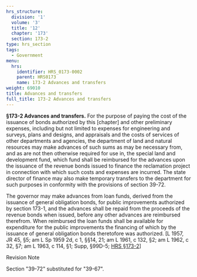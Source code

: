 ```yaml
---
hrs_structure:
  division: '1'
  volume: '3'
  title: '12'
  chapter: '173'
  section: 173-2
type: hrs_section
tags:
  - Government
menu:
  hrs:
    identifier: HRS_0173-0002
    parent: HRS0173
    name: 173-2 Advances and transfers
weight: 69010
title: Advances and transfers
full_title: 173-2 Advances and transfers
---
```

**§173-2 Advances and transfers.** For the purpose of paying the cost of the issuance of bonds authorized by this [chapter] and other preliminary expenses, including but not limited to expenses for engineering and surveys, plans and designs, and appraisals and the costs of services of other departments and agencies, the department of land and natural resources may make advances of such sums as may be necessary from, and as are not then otherwise required for use in, the special land and development fund, which fund shall be reimbursed for the advances upon the issuance of the revenue bonds issued to finance the reclamation project in connection with which such costs and expenses are incurred. The state director of finance may also make temporary transfers to the department for such purposes in conformity with the provisions of section 39-72.

The governor may make advances from loan funds, derived from the issuance of general obligation bonds, for public improvements authorized by section 173-1, and the advances shall be repaid from the proceeds of the revenue bonds when issued, before any other advances are reimbursed therefrom. When reimbursed the loan funds shall be available for expenditure for the public improvements the financing of which by the issuance of general obligation bonds theretofore was authorized. [L 1957, JR 45, §5; am L Sp 1959 2d, c 1, §§14, 21; am L 1961, c 132, §2; am L 1962, c 32, §7; am L 1963, c 114, §1; Supp, §99D-5; [HRS §173-2](/title-12/chapter-173/section-173-2/)]

Revision Note

Section "39-72" substituted for "39-67".
